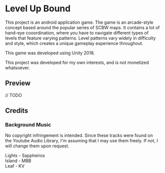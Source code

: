 # Level Up Bound
This project is an android application game. The game is an arcade-style concept based around the popular series of SCBW maps. It contains a lot of hand-eye cooordination, where you have to navigate different types of levels that feature varying patterns. Level patterns vary widely in difficulty and style, which creates a unique gameplay experience throughout.

This game was developed using Unity 2018.

This project was developed for my own interests, and is not monetized whatsoever.

## Preview
// TODO

## Credits
### Background Music
No copyright infringement is intended. Since these tracks were found on the Youtube Audio Library, I'm assuming that I may use them freely. If not, I will change them upon request.

Lights - Sappheiros  
Island - MBB  
Leaf - KV  

